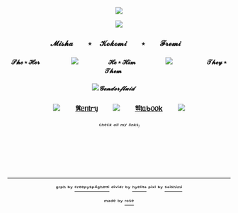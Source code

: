 <div align="center">

![](https://64.media.tumblr.com/d3904beb5e2add1b8a0c3691454e20b4/cc165883191bfb01-93/s1280x1920/37cc725a3da7f6b45449601a091df0bc6db0f787.pnj)

![](https://64.media.tumblr.com/0cd48150dd13dcd21c36915bf142b368/269fa8a9a48fb54f-b1/s640x960/59dcf0d6c4cd0b407d963d9a579e91f284333ae3.pnj)

### 𝓜𝓲𝓼𝓱𝓪  ㅤㅤ⭑ㅤ  𝓚𝓸𝓴𝓸𝓶𝓲  ㅤㅤ⭑ㅤ  ㅤ𝓕𝓻𝓮𝓶𝓲ㅤ

#### 𝓢𝓱𝓮 ⭑ 𝓗𝓮𝓻ㅤ ㅤ ㅤㅤㅤ![](https://64.media.tumblr.com/8bd207e6e99aa10f75e66a2877d4983e/f321029ba772e5f8-f1/s75x75_c1/8d46bd2b4a8c3de82fe457c34054302e3277fb3c.gifv)ㅤㅤㅤㅤㅤ 𝓗𝓮 ⭑ 𝓗𝓲𝓶ㅤ ㅤㅤㅤㅤ![](https://64.media.tumblr.com/8bd207e6e99aa10f75e66a2877d4983e/f321029ba772e5f8-f1/s75x75_c1/8d46bd2b4a8c3de82fe457c34054302e3277fb3c.gifv)ㅤㅤㅤㅤㅤㅤ𝓣𝓱𝓮𝔂 ⭑ 𝓣𝓱𝓮𝓶ㅤㅤ

##### ![](https://64.media.tumblr.com/4ebbf44c0ae9badb433188c25ec92569/f321029ba772e5f8-1f/s75x75_c1/f4cf7c6de08b74bd6ee0b7c5c204c02f611b50a4.gifv)𝓖𝓮𝓷𝓭𝓮𝓻𝓯𝓵𝓾𝓲𝓭ㅤㅤ

### ![](https://64.media.tumblr.com/2f0534f43adb784668cae63e50a94649/f321029ba772e5f8-d0/s75x75_c1/a5aa44ba901a94fea38f3a55550c61650db4d794.gifv)  ㅤㅤ[𝕽ᥱᥒ𝗍rᥡ](https://rentry.co/nikomish)  ㅤㅤ![](https://64.media.tumblr.com/2f0534f43adb784668cae63e50a94649/f321029ba772e5f8-d0/s75x75_c1/a5aa44ba901a94fea38f3a55550c61650db4d794.gifv)  ㅤㅤ[𝕬𝗍ᥲᑲ᥆᥆k](https://nikothecreature.atabook.org/)  ㅤㅤ![](https://64.media.tumblr.com/2f0534f43adb784668cae63e50a94649/f321029ba772e5f8-d0/s75x75_c1/a5aa44ba901a94fea38f3a55550c61650db4d794.gifv)


###### ᶜʰᵉᶜᵏ ᵃˡˡ ᵐʸ ˡⁱⁿᵏˢᵎ
 ㅤㅤ ㅤㅤ ㅤㅤ ㅤㅤ ㅤㅤ ㅤㅤ ㅤㅤ ㅤㅤ ㅤㅤ ㅤㅤ ㅤㅤ ㅤㅤ ㅤㅤ ㅤㅤ ㅤㅤ ㅤㅤ ㅤㅤ ㅤㅤ ㅤㅤ ㅤㅤ ㅤㅤ ㅤㅤ ㅤㅤ ㅤㅤ ㅤㅤ ㅤㅤ ㅤㅤ ㅤㅤ ㅤㅤ ㅤㅤ ㅤㅤ ㅤㅤ ㅤㅤ ㅤㅤ ㅤㅤ ㅤㅤ ㅤㅤ ㅤㅤ ㅤㅤ ㅤㅤ ㅤㅤ ㅤㅤ ㅤㅤ ㅤㅤ ㅤㅤ ㅤㅤ 

---

ᵍʳᵖʰ ᵇʸ [ᶜʳᵉᵉᵖʸˢᵖ⁴ᵍʰᵉᵗᵗⁱ](https://www.tumblr.com/creepysp4ghetti) ᵈⁱᵛⁱᵈʳ ᵇʸ [ʰʸᵉˡⁱᵗᵃ](https://www.tumblr.com/hyelita) ᵖⁱˣˡ ᵇʸ [ˢᵃⁱˢʰⁱᵐⁱ](https://www.tumblr.com/saishimi)

ᵐᵃᵈᵉ ᵇʸ [ʳᵒˢᵉ](https://github.com/FurinaTheFountain)

